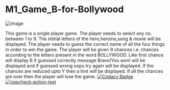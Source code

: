 # M1_Game_B-for-Bollywood
![image](https://user-images.githubusercontent.com/74763172/143247919-60619757-740b-468e-b858-2ce67ba4e0f8.png)




This game is a single player game.
The player needs to select any no. between 1 to 9.
The intitial letters of the hero,heroine,song & movie will be displayed.
The player needs to guess the correct name of all the four things in order to win the game.
The player will be given 9 chances i.e. chances according to the letters present in the word BOLLYWOOD.
Like first chance will display B if guessed correctly message Bravo!You won! will be displayed and if guessed wrong oops try again will be displayed.
If the chances are reduced upto Y then a hint will be displayed.
If all the chances are over then the player will lose the game. 
[![Codacy Badge](https://api.codacy.com/project/badge/Grade/d06e02868b5c48f097db2f9398a01bc1)](https://app.codacy.com/gh/apurvabhagat21/M1_Game_B-for-Bollywood?utm_source=github.com&utm_medium=referral&utm_content=apurvabhagat21/M1_Game_B-for-Bollywood&utm_campaign=Badge_Grade_Settings)
[![cppcheck-action-test](https://github.com/apurvabhagat21/M1_Game_B-for-Bollywood/actions/workflows/cppcheck.yml/badge.svg)](https://github.com/apurvabhagat21/M1_Game_B-for-Bollywood/actions/workflows/cppcheck.yml)
